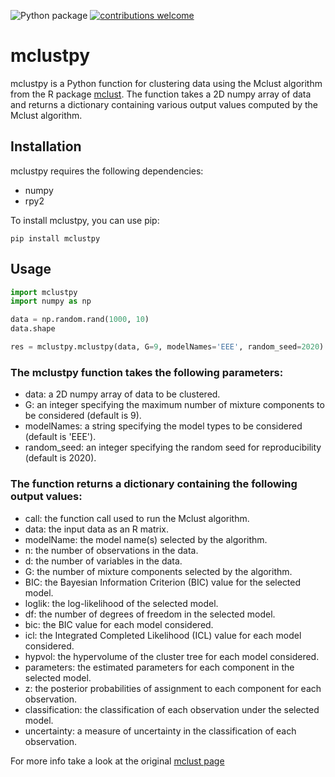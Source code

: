 ![Python package](https://github.com/KalinNonchev/mclustpy/actions/workflows/python-package.yml/badge.svg) [![contributions welcome](https://img.shields.io/badge/contributions-welcome-brightgreen.svg?style=flat)](https://github.com/KalinNonchev/mclustpy/issues)

# mclustpy

mclustpy is a Python function for clustering data using the Mclust algorithm from the R package [mclust](https://www.rdocumentation.org/packages/mclust/versions/5.4.6/topics/Mclust). The function takes a 2D numpy array of data and returns a dictionary containing various output values computed by the Mclust algorithm.

## Installation

mclustpy requires the following dependencies:

- numpy
- rpy2

To install mclustpy, you can use pip:

```
pip install mclustpy
```

## Usage

```python
import mclustpy
import numpy as np

data = np.random.rand(1000, 10)
data.shape

res = mclustpy.mclustpy(data, G=9, modelNames='EEE', random_seed=2020)
```

### The mclustpy function takes the following parameters:

- data: a 2D numpy array of data to be clustered.
- G: an integer specifying the maximum number of mixture components to be considered (default is 9).
- modelNames: a string specifying the model types to be considered (default is 'EEE').
- random_seed: an integer specifying the random seed for reproducibility (default is 2020).


### The function returns a dictionary containing the following output values:

- call: the function call used to run the Mclust algorithm.
- data: the input data as an R matrix.
- modelName: the model name(s) selected by the algorithm.
- n: the number of observations in the data.
- d: the number of variables in the data.
- G: the number of mixture components selected by the algorithm.
- BIC: the Bayesian Information Criterion (BIC) value for the selected model.
- loglik: the log-likelihood of the selected model.
- df: the number of degrees of freedom in the selected model.
- bic: the BIC value for each model considered.
- icl: the Integrated Completed Likelihood (ICL) value for each model considered.
- hypvol: the hypervolume of the cluster tree for each model considered.
- parameters: the estimated parameters for each component in the selected model.
- z: the posterior probabilities of assignment to each component for each observation.
- classification: the classification of each observation under the selected model.
- uncertainty: a measure of uncertainty in the classification of each observation.


For more info take a look at the original [mclust page](https://www.rdocumentation.org/packages/mclust/versions/5.4.6/topics/Mclust)
